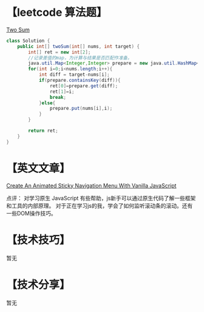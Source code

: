 # 【leetcode 算法题】

[Two Sum](https://leetcode.com/problems/two-sum/description/)

```java
class Solution {
    public int[] twoSum(int[] nums, int target) {
        int[] ret = new int[2];
        //记录差值的map，为计算与结果是否匹配作准备。
        java.util.Map<Integer,Integer> prepare = new java.util.HashMap<Integer,Integer>();
        for(int i=0;i<nums.length;i++){
            int diff = target-nums[i];
            if(prepare.containsKey(diff)){
                ret[0]=prepare.get(diff);
                ret[1]=i;
                break;
            }else{
                prepare.put(nums[i],i);
            }
        }

        return ret;
    }
}
```

# 【英文文章】

[Create An Animated Sticky Navigation Menu With Vanilla JavaScript](https://www.sitepoint.com/animated-sticky-navigation-menu-javascript/)

点评：
对学习原生 JavaScript 有些帮助，js新手可以通过原生代码了解一些框架和工具的内部原理。
对于正在学习js的我，学会了如何监听滚动条的滚动。还有一些DOM操作技巧。

# 【技术技巧】

暂无


# 【技术分享】

暂无

